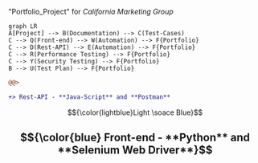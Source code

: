 "Portfolio_Project" for _California Marketing Group_
```mermaid
graph LR
A[Project] --> B(Documentation) --> C(Test-Cases)
C --> Q(Front-end) --> W(Automation) --> F{Portfolio}
C --> D(Rest-API) --> E(Automation) --> F{Portfolio}
C --> R(Performance Testing) --> F{Portfolio}
C --> Y(Security Testing) --> F{Portfolio}
B --> U(Test Plan) --> F{Portfolio}
```

```diff
@@>

+> Rest-API - **Java-Script** and **Postman**

```
$${\color{lightblue}Light \soace Blue}$$


## $${\color{blue} Front-end - **Python** and **Selenium Web Driver**}$$

